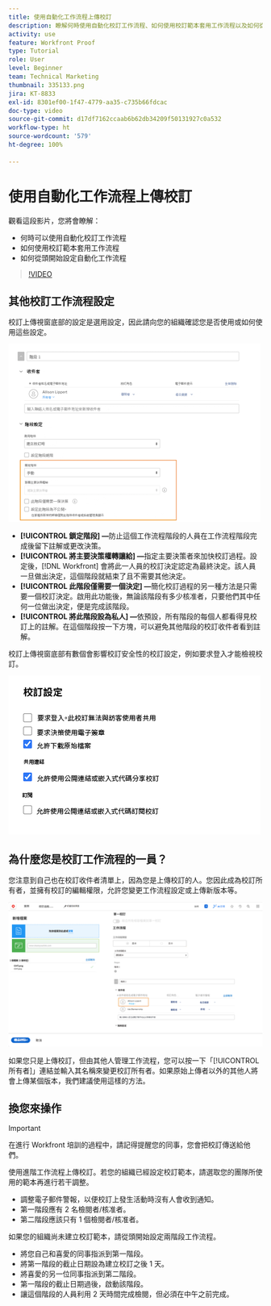 ```yaml
---
title: 使用自動化工作流程上傳校訂
description: 瞭解何時使用自動化校訂工作流程、如何使用校訂範本套用工作流程以及如何從頭開始設定自動化工作流程。
activity: use
feature: Workfront Proof
type: Tutorial
role: User
level: Beginner
team: Technical Marketing
thumbnail: 335133.png
jira: KT-8833
exl-id: 8301ef00-1f47-4779-aa35-c735b66fdcac
doc-type: video
source-git-commit: d17df7162ccaab6b62db34209f50131927c0a532
workflow-type: ht
source-wordcount: '579'
ht-degree: 100%

---
```


# 使用自動化工作流程上傳校訂

觀看這段影片，您將會瞭解：

* 何時可以使用自動化校訂工作流程
* 如何使用校訂範本套用工作流程
* 如何從頭開始設定自動化工作流程

>[!VIDEO](https://video.tv.adobe.com/v/3453022/?quality=12&learn=on&enablevpops&captions=chi_hant)



## 其他校訂工作流程設定

校訂上傳視窗底部的設定是選用設定，因此請向您的組織確認您是否使用或如何使用這些設定。

![影像顯示「[!UICONTROL 新增校訂]」視窗並突顯標示「[!UICONTROL 階段]」設定。](assets/additional-proof-workflow-settings.png)

* **[!UICONTROL 鎖定階段] —**&#x200B;防止這個工作流程階段的人員在工作流程階段完成後留下註解或更改決策。
* **[!UICONTROL 將主要決策權轉讓給] —**&#x200B;指定主要決策者來加快校訂過程。設定後，[!DNL Workfront] 會將此一人員的校訂決定認定為最終決定。該人員一旦做出決定，這個階段就結束了且不需要其他決定。
* **[!UICONTROL 此階段僅需要一個決定] —**&#x200B;簡化校訂過程的另一種方法是只需要一個校訂決定。啟用此功能後，無論該階段有多少核准者，只要他們其中任何一位做出決定，便是完成該階段。
* **[!UICONTROL 將此階段設為私人] —**&#x200B;依預設，所有階段的每個人都看得見校訂上的註解。在這個階段按一下方塊，可以避免其他階段的校訂收件者看到註解。

校訂上傳視窗底部有數個會影響校訂安全性的校訂設定，例如要求登入才能檢視校訂。

<!--
Learn more about these in the Proof settings section of the Configure a proof article.
-->

![影像顯示校訂上傳視窗的「[!UICONTROL 校訂設定]」區段。](assets/additional-proof-workflow-settings-2.png)

<!--
### Learn more
* Automated workflow overview
* Automated workflow stages overview
-->

<!--
### Guides
* Plan an advanced workflow worksheet
-->

## 為什麼您是校訂工作流程的一員？

您注意到自己也在校訂收件者清單上，因為您是上傳校訂的人。您因此成為校訂所有者，並擁有校訂的編輯權限，允許您變更工作流程設定或上傳新版本等。

![影像顯示校訂上傳視窗，其中的收件者名單將校訂所有者突顯標示。](assets/proof-owner.png)

如果您只是上傳校訂，但由其他人管理工作流程，您可以按一下「[!UICONTROL 所有者]」連結並輸入其名稱來變更校訂所有者。如果原始上傳者以外的其他人將會上傳某個版本，我們建議使用這樣的方法。

## 換您來操作

>[!IMPORTANT]
>
>在進行 Workfront 培訓的過程中，請記得提醒您的同事，您會把校訂傳送給他們。


使用進階工作流程上傳校訂。若您的組織已經設定校訂範本，請選取您的團隊所使用的範本再進行若干調整。

* 調整電子郵件警報，以便校訂上發生活動時沒有人會收到通知。
* 第一階段應有 2 名檢閱者/核准者。
* 第二階段應該只有 1 個檢閱者/核准者。

如果您的組織尚未建立校訂範本，請從頭開始設定兩階段工作流程。

* 將您自己和喜愛的同事指派到第一階段。
* 將第一階段的截止日期設為建立校訂之後 1 天。
* 將喜愛的另一位同事指派到第二階段。
* 第一階段的截止日期過後，啟動該階段。
* 讓這個階段的人員利用 2 天時間完成檢閱，但必須在中午之前完成。


